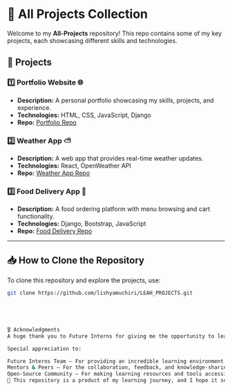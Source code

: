 # 🚀 All Projects Collection  

Welcome to my **All-Projects** repository! This repo contains some of my key projects, each showcasing different skills and technologies.  

## 📌 Projects  

### 1️⃣ Portfolio Website 🌐  
- **Description:** A personal portfolio showcasing my skills, projects, and experience.  
- **Technologies:** HTML, CSS, JavaScript, Django  
- **Repo:** [Portfolio Repo](https://github.com/lishyamuchiri/FUTURE_FS_01/tree/master/Leah_Projects/LeahPotfolio)  

### 2️⃣ Weather App ⛅  
- **Description:** A web app that provides real-time weather updates.  
- **Technologies:** React, OpenWeather API  
- **Repo:** [Weather App Repo](https://github.com/lishyamuchiri/FUTURE_FS_01/tree/master/Leah_Projects/weatherApp)  

### 3️⃣ Food Delivery App 🍕  
- **Description:** A food ordering platform with menu browsing and cart functionality.  
- **Technologies:** Django, Bootstrap, JavaScript  
- **Repo:** [Food Delivery Repo](https://github.com/lishyamuchiri/FUTURE_FS_01/tree/master/Leah_Projects/fastfood-delivery)  

---

## 📥 How to Clone the Repository  
To clone this repository and explore the projects, use:  
```bash
git clone https://github.com/lishyamuchiri/LEAH_PROJECTS.git





🎖️ Acknowledgments
A huge thank you to Future Interns for giving me the opportunity to learn and grow through this internship. Your guidance, mentorship, and support have been invaluable in shaping my skills as a developer.

Special appreciation to:

Future Interns Team – For providing an incredible learning environment.
Mentors & Peers – For the collaboration, feedback, and knowledge-sharing.
Open-Source Community – For making learning resources and tools accessible.
🚀 This repository is a product of my learning journey, and I hope it serves as a useful resource for future developers!

